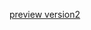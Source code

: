 [preview version2](https://cdn.statically.io/gh/Closer2U/Closer2U/2f2f3de3e1239db77efc78fa484fbe58914feba2/tests/embedMainNojsV4.svg)
